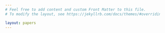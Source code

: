 ```yaml
---
# Feel free to add content and custom Front Matter to this file.
# To modify the layout, see https://jekyllrb.com/docs/themes/#overriding-theme-defaults

layout: papers
---
```

